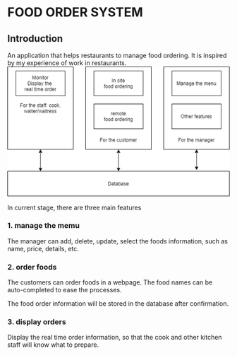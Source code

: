 # FOOD ORDER SYSTEM
## Introduction
An application that helps restaurants to manage food ordering. It is inspired by my experience of work in restaurants.
![structure](src/structure.png) 


In current stage, there are three main features
### 1. manage the memu
The manager can add, delete, update, select the foods information, such as name, price, details, etc.

### 2. order foods
The customers can order foods in a webpage. The food names can be auto-completed to ease the processes.

The food order information will be stored in the database after confirmation.

### 3. display orders
Display the real time order information, so that the cook and other kitchen staff will know what to prepare.




